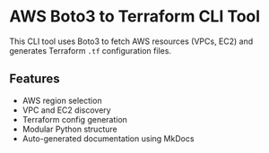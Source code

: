 # AWS Boto3 to Terraform CLI Tool

This CLI tool uses Boto3 to fetch AWS resources (VPCs, EC2) and generates Terraform `.tf` configuration files.

## Features

- AWS region selection
- VPC and EC2 discovery
- Terraform config generation
- Modular Python structure
- Auto-generated documentation using MkDocs

